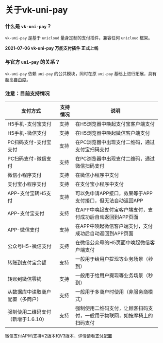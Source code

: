 # 关于vk-uni-pay

### 什么是 `vk-uni-pay`？
`vk-uni-pay` 是基于 `unicloud` 量身定制的支付插件，兼容任何 `unicloud` 框架。

**2021-07-06 vk-uni-pay 万能支付插件 正式上线**

### 与官方 `uni-pay` 的关系？

`vk-uni-pay` 依赖 `uni-pay` 的公共模块，同时在原 `uni-pay` 基础上进行拓展，具有超高自由度。

### 注意：目前支持情况

| 支付方式                         | 支持情况      | 说明 | 
|---------------------------------|--------|---------|
| H5手机-支付宝支付                |  支持  | 在H5浏览器中唤起支付宝客户端支付 |
| H5手机-微信支付                  | 支持  | 在H5浏览器中唤起微信客户端支付  | 
| PC扫码支付-支付宝支付            |  支持  |  在PC浏览器中出现支付二维码，通过支付宝扫码支付 |
| PC扫码支付-微信支付              |  支持  |  在PC浏览器中出现支付二维码，通过微信扫码支付 |
| 微信小程序支付                   |  支持  | 在微信小程序中支付 |
| 支付宝小程序支付                 |  支持  |  在支付宝小程序中支付 |
| APP-支付宝转H5支付               |  支持  | 可以免申请APP接口，效果等于APP支付接口，但无法自动返回APP |
| APP-支付宝支付                   |  支持  | 在APP中唤起支付宝客户端支付，支付成功后自动返回到APP页面 |
| APP-微信支付                     |  支持  |  在APP中唤起微信客户端支付，支付成功后自动返回到APP页面 |
| 公众号H5-微信支付                |  支持  | 在微信公众号的H5页面中唤起微信客户端支付 |
| 转账到支付宝余额                 |  支持  | 一般用于给用户提现等业务场景（秒到） |
| 转账到微信零钱                   |  支持  | 一般用于给用户提现等业务场景（秒到） |
| 从数据库中读取商户配置（多商户）   |  支持  | 一般用于多商户时使用（非服务商模式）|
| 强制使用二维码支付（新增于1.6.10） |  支持  | 强制使用二维码支付，让顾客扫码支付，一般用于物联网，如按摩椅上的扫码支付 |

微信支付API均支持V2版本和V3版本，详情请看[支付配置](https://vkdoc.fsq.pub/vk-uni-pay/config.html)